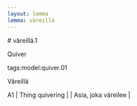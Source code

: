 ```yaml
---
layout: lemma
lemma: väreillä
---
```


<div class="sense">
# <span class="sensename">väreillä.1</span>

<span class="description">Quiver</span>

tags:model:quiver.01

<span class="description">Väreillä</span>

A1 | Thing quivering |   | Asia, joka väreilee |  

</div>

